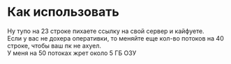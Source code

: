 # Как использовать
Ну тупо на 23 строке пихаете ссылку на свой сервер и кайфуете.<br>
Если у вас не дохера оперативки, то меняйте еще кол-во потоков на 40 строке, чтобы ваш пк не ахуел.<br>
У меня на 50 потоках жрет около 5 ГБ ОЗУ

